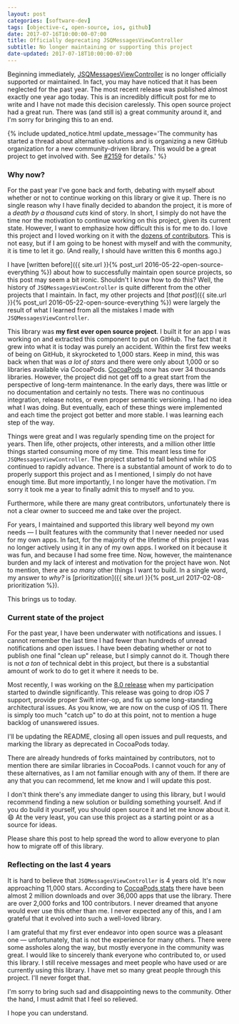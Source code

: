 ```yaml
---
layout: post
categories: [software-dev]
tags: [objective-c, open-source, ios, github]
date: 2017-07-16T10:00:00-07:00
title: Officially deprecating JSQMessagesViewController
subtitle: No longer maintaining or supporting this project
date-updated: 2017-07-18T10:00:00-07:00
---
```


Beginning immediately, [JSQMessagesViewController](https://github.com/jessesquires/JSQMessagesViewController) is no longer officially supported or maintained. In fact, you may have noticed that it has been neglected for the past year. The most recent release was published almost exactly one year ago today. This is an incredibly difficult post for me to write and I have not made this decision carelessly. This open source project had a great run. There was (and still is) a great community around it, and I'm sorry for bringing this to an end.

<!--excerpt-->

{% include updated_notice.html
    update_message='The community has started a thread about alternative solutions and is organizing a new GitHub organization for a new community-driven library. This would be a great project to get involved with. See <a href="https://github.com/jessesquires/JSQMessagesViewController/issues/2159" class="alert-link">#2159</a> for details.'
%}

### Why now?

For the past year I've gone back and forth, debating with myself about whether or not to continue working on this library or give it up. There is no single reason why I have finally decided to abandon the project, it is more of a *death by a thousand cuts* kind of story. In short, I simply do not have the time nor the motivation to continue working on this project, given its current state. However, I want to emphasize how difficult this is for me to do. I love this project and I loved working on it with the [dozens of contributors](https://github.com/jessesquires/JSQMessagesViewController/graphs/contributors). This is not easy, but if I am going to be honest with myself and with the community, it is time to let it go. (And really, I should have written this 6 months ago.)

I have [written before]({{ site.url }}{% post_url 2016-05-22-open-source-everything %}) about how to successfully maintain open source projects, so this post may seem a bit ironic. Shouldn't I know how to do this? Well, the history of `JSQMessagesViewController` is quite different from the other projects that I maintain. In fact, my other projects and [*that post*]({{ site.url }}{% post_url 2016-05-22-open-source-everything %}) were largely the result of what I learned from all the mistakes I made with `JSQMessagesViewController`.

This library was **my first ever open source project**. I built it for an app I was working on and extracted this component to put on GitHub. The fact that it grew into what it is today was purely an accident. Within the first few weeks of being on GitHub, it skyrocketed to 1,000 stars. Keep in mind, this was back when that was *a lot of stars* and there were only about 1,000 or so libraries available via CocoaPods. [CocoaPods](https://cocoapods.org) now has over 34 thousands libraries. However, the project did not get off to a great start from the perspective of long-term maintenance. In the early days, there was little or no documentation and certainly no tests. There was no continuous integration, release notes, or even proper semantic versioning. I had no idea what I was doing. But eventually, each of these things were implemented and each time the project got better and more stable. I was learning each step of the way.

Things were great and I was regularly spending time on the project for years. Then life, other projects, other interests, and a million other little things started consuming more of my time. This meant less time for `JSQMessagesViewController`. The project started to fall behind while iOS continued to rapidly advance. There is a substantial amount of work to do to properly support this project and as I mentioned, I simply do not have enough time. But more importantly, I no longer have the motivation. I'm sorry it took me a year to finally admit this to myself and to you.

Furthermore, while there are many great contributors, unfortunately there is not a clear owner to succeed me and take over the project.

For years, I maintained and supported this library well beyond my own needs &mdash; I built features with the community that I never needed nor used for my own apps. In fact, for the majority of the lifetime of this project I was no longer actively using it in any of my own apps. I worked on it because it was fun, and because I had some free time. Now, however, the maintenance burden and my lack of interest and motivation for the project have won. Not to mention, there are *so many* other things I want to build. In a single word, my answer to *why?* is [prioritization]({{ site.url }}{% post_url 2017-02-08-prioritization %}).

This brings us to today.

### Current state of the project

For the past year, I have been underwater with notifications and issues. I cannot remember the last time I had fewer than hundreds of unread notifications and open issues. I have been debating whether or not to publish one final "clean up" release, but I simply cannot do it. Though there is not *a ton* of technical debt in this project, but there is a substantial amount of work to do to get it where it needs to be.

Most recently, I was working on the [8.0 release](https://github.com/jessesquires/JSQMessagesViewController/milestone/7) when my participation started to dwindle significantly. This release was going to drop iOS 7 support, provide proper Swift inter-op, and fix up some long-standing architectural issues. As you know, we are now on the cusp of iOS 11. There is simply too much "catch up" to do at this point, not to mention a huge backlog of unanswered issues.

I'll be updating the README, closing all open issues and pull requests, and marking the library as deprecated in CocoaPods today.

There are already hundreds of forks maintained by contributors, not to mention there are similar libraries in CocoaPods. I cannot vouch for any of these alternatives, as I am not familiar enough with any of them. If there are any that you can recommend, let me know and I will update this post.

I don't think there's any immediate danger to using this library, but I would recommend finding a new solution or building something yourself. And if you do build it yourself, you should open source it and let me know about it. 😄 At the very least, you can use this project as a starting point or as a source for ideas.

Please share this post to help spread the word to allow everyone to plan how to migrate off of this library.

### Reflecting on the last 4 years

It is hard to believe that `JSQMessagesViewController` is 4 years old. It's now approaching 11,000 stars. According to [CocoaPods stats](https://cocoapods.org/pods/JSQMessagesViewController) there have been almost 2 million downloads and over 36,000 apps that use the library. There are over 2,000 forks and 100 contributors. I never dreamed that anyone would ever use this other than me. I never expected any of this, and I am grateful that it evolved into such a well-loved library.

I am grateful that my first ever endeavor into open source was a pleasant one &mdash; unfortunately, that is not the experience for many others. There were some assholes along the way, but mostly everyone in the community was great. I would like to sincerely thank everyone who contributed to, or used this library. I still receive messages and meet people who have used or are currently using this library. I have met so many great people through this project. I'll never forget that.

I'm sorry to bring such sad and disappointing news to the community. Other the hand, I must admit that I feel so relieved.

I hope you can understand.
